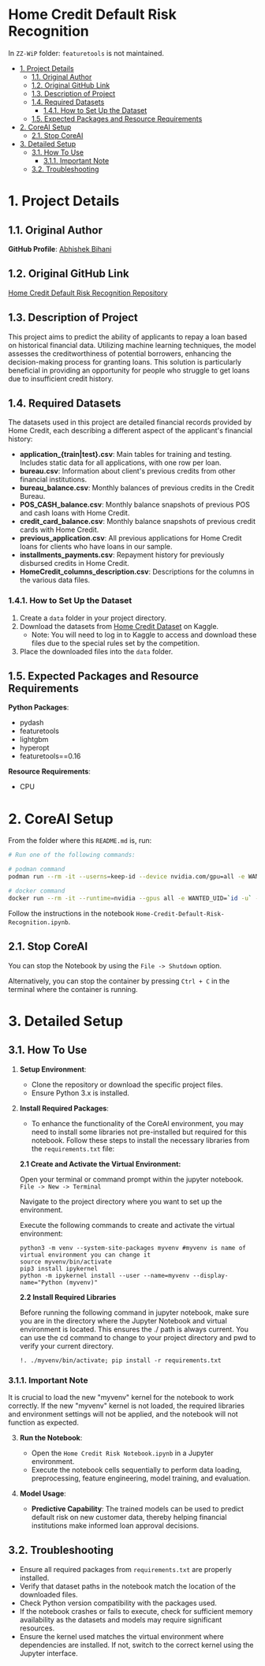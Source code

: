 <h1>Home Credit Default Risk Recognition</h1>

In `ZZ-WiP` folder: `featuretools` is not maintained.

- [1. Project Details](#1-project-details)
  - [1.1. Original Author](#11-original-author)
  - [1.2. Original GitHub Link](#12-original-github-link)
  - [1.3. Description of Project](#13-description-of-project)
  - [1.4. Required Datasets](#14-required-datasets)
    - [1.4.1. How to Set Up the Dataset](#141-how-to-set-up-the-dataset)
  - [1.5. Expected Packages and Resource Requirements](#15-expected-packages-and-resource-requirements)
- [2. CoreAI Setup](#2-coreai-setup)
  - [2.1. Stop CoreAI](#21-stop-coreai)
- [3. Detailed Setup](#3-detailed-setup)
  - [3.1. How To Use](#31-how-to-use)
    - [3.1.1. Important Note](#311-important-note)
  - [3.2. Troubleshooting](#32-troubleshooting)


# 1. Project Details

## 1.1. Original Author

**GitHub Profile**: [Abhishek Bihani](https://github.com/abhishekdbihani)

## 1.2. Original GitHub Link

[Home Credit Default Risk Recognition Repository](https://github.com/abhishekdbihani/Home-Credit-Default-Risk-Recognition/tree/master)

## 1.3. Description of Project

This project aims to predict the ability of applicants to repay a loan based on historical financial data. Utilizing machine learning techniques, the model assesses the creditworthiness of potential borrowers, enhancing the decision-making process for granting loans. This solution is particularly beneficial in providing an opportunity for people who struggle to get loans due to insufficient credit history.

## 1.4. Required Datasets

The datasets used in this project are detailed financial records provided by Home Credit, each describing a different aspect of the applicant's financial history:

- **application_{train|test}.csv**: Main tables for training and testing. Includes static data for all applications, with one row per loan.
- **bureau.csv**: Information about client's previous credits from other financial institutions.
- **bureau_balance.csv**: Monthly balances of previous credits in the Credit Bureau.
- **POS_CASH_balance.csv**: Monthly balance snapshots of previous POS and cash loans with Home Credit.
- **credit_card_balance.csv**: Monthly balance snapshots of previous credit cards with Home Credit.
- **previous_application.csv**: All previous applications for Home Credit loans for clients who have loans in our sample.
- **installments_payments.csv**: Repayment history for previously disbursed credits in Home Credit.
- **HomeCredit_columns_description.csv**: Descriptions for the columns in the various data files.

### 1.4.1. How to Set Up the Dataset
1. Create a `data` folder in your project directory.
2. Download the datasets from [Home Credit Dataset](https://www.kaggle.com/c/home-credit-default-risk/data) on Kaggle.
   - Note: You will need to log in to Kaggle to access and download these files due to the special rules set by the competition.
3. Place the downloaded files into the `data` folder.


## 1.5. Expected Packages and Resource Requirements

**Python Packages**:
- pydash
- featuretools
- lightgbm
- hyperopt
- featuretools==0.16

**Resource Requirements**:
- CPU

# 2. CoreAI Setup

From the folder where this `README.md` is, run:

```bash
# Run one of the following commands:

# podman command
podman run --rm -it --userns=keep-id --device nvidia.com/gpu=all -e WANTED_UID=`id -u` -e WANTED_GID=`id -g` -e CoreAI_VERBOSE="yes" -v `pwd`:/iti -p 8888:8888 docker.io/infotrend/coreai:latest  /run_jupyter.sh

# docker command
docker run --rm -it --runtime=nvidia --gpus all -e WANTED_UID=`id -u` -e WANTED_GID=`id -g` -e CoreAI_VERBOSE="yes" -v `pwd`:/iti -p 8888:8888 infotrend/coreai:latest  /run_jupyter.sh
```

Follow the instructions in the notebook `Home-Credit-Default-Risk-Recognition.ipynb`.

## 2.1. Stop CoreAI

You can stop the Notebook by using the `File -> Shutdown` option.

Alternatively, you can stop the container by pressing `Ctrl + C` in the terminal where the container is running.

# 3. Detailed Setup

## 3.1. How To Use

1. **Setup Environment**:
   - Clone the repository or download the specific project files.
   - Ensure Python 3.x is installed.

2. **Install Required Packages**:

   - To enhance the functionality of the CoreAI environment, you may need to install some libraries not pre-installed but required for this notebook. Follow these steps to install the necessary libraries from the `requirements.txt` file:

   **2.1 Create and Activate the Virtual Environment:**
   
   Open your terminal or command prompt within the jupyter notebook. `File -> New -> Terminal`
   
   Navigate to the project directory where you want to set up the environment.
   
   Execute the following commands to create and activate the virtual environment:
   
   ```
   python3 -m venv --system-site-packages myvenv #myvenv is name of virtual environment you can change it
   source myvenv/bin/activate
   pip3 install ipykernel
   python -m ipykernel install --user --name=myvenv --display-name="Python (myvenv)"
   ```
   **2.2 Install Required Libraries**
   
   Before running the following command in jupyter notebook, make sure you are in the directory where the Jupyter Notebook and virtual environment is located. This ensures the ./ path is always current. You can use the cd command to change to your project directory and pwd to verify your current directory.
   
   ```
   !. ./myvenv/bin/activate; pip install -r requirements.txt
   ```
### 3.1.1. Important Note

It is crucial to load the new "myvenv" kernel for the notebook to work correctly. If the new "myvenv" kernel is not loaded, the required libraries and environment settings will not be applied, and the notebook will not function as expected.

3. **Run the Notebook**:
   - Open the `Home Credit Risk Notebook.ipynb` in a Jupyter environment.
   - Execute the notebook cells sequentially to perform data loading, preprocessing, feature engineering, model training, and evaluation.

4. **Model Usage**:
   - **Predictive Capability**: The trained models can be used to predict default risk on new customer data, thereby helping financial institutions make informed loan approval decisions.

## 3.2. Troubleshooting
- Ensure all required packages from `requirements.txt` are properly installed.
- Verify that dataset paths in the notebook match the location of the downloaded files.
- Check Python version compatibility with the packages used.
- If the notebook crashes or fails to execute, check for sufficient memory availability as the datasets and models may require significant resources.
- Ensure the kernel used matches the virtual environment where dependencies are installed. If not, switch to the correct kernel using the Jupyter interface.
